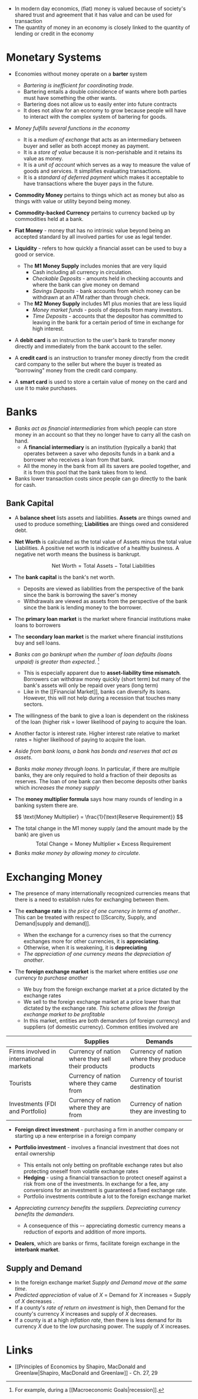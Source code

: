 * In modern day economics, (fiat) money is valued because of society's shared trust and agreement that it has value and can be used for transaction
* The quantity of money in an economy is closely linked to the quantity of lending or credit in the economy
# Monetary Systems 
* Economies without money operate on a **barter** system
	* *Bartering is inefficient for coordinating trade*. 
	* Bartering entails a double coincidence of wants where both parties must have something the other wants. 
	* Bartering does not allow us to easily enter into future contracts 
	* It does not allow for an economy to grow because people will have to interact with the complex system of bartering for goods. 
* *Money fulfills several functions in the economy*
	* It is a *medium of exchange* that acts as an intermediary between buyer and seller as both accept money as payment.
	* It is a *store of value* because it is non-perishable and it retains its value as money.
	* It is a *unit of account* which serves as a way to measure the value of goods and services.  It simplifies evaluating transactions. 
	* It is a *standard of deferred payment* which makes it acceptable to have transactions where the buyer pays in the future. 
* **Commodity Money** pertains to things which act as money but also as things with value or utility beyond being money.
* **Commodity-backed Currency** pertains to currency backed up by commodities held at a bank.
* **Fiat Money** - money that has no intrinsic value beyond being an accepted standard by all involved parties for use as legal tender.

* **Liquidity** - refers to how quickly a financial asset can be used to buy a good or service. 
	* The **M1 Money Supply** includes monies that are very liquid
		* Cash including all currency in circulation.
		* *Checkable Deposits* - amounts held in checking accounts and where the bank can give money on demand  
		* *Savings Deposits* - bank accounts from which money can be withdrawn at an ATM rather than through check.
	* The **M2 Money Supply** includes M1 plus monies that are less liquid 
		* *Money market funds* - pools of deposits from many investors. 
		* *Time Deposits* - accounts that the depositor has committed to leaving in the bank for a certain period of time in exchange for high interest. 

* A **debit card** is an instruction to the user's bank to transfer money directly and immediately from the bank account to the seller. 
* A **credit card** is an instruction to transfer money directly from the credit card company to the seller but where the buyer is treated as "borrowing" money from the credit card company.
* A **smart card** is used to store a certain value of money on the card and use it to make purchases.
# Banks 
* *Banks act as financial intermediaries* from which people can store money in an account so that they no longer have to carry all the cash on hand.
	* A **financial intermediary** is an institution (typically a bank) that operates between a saver who deposits funds in a bank and a borrower who receives a loan from that bank. 
	* All the money in the bank from all its savers are pooled together, and it is from this pool that the bank takes from to lend.
* Banks lower transaction costs since people can go directly to the bank for cash. 

## Bank Capital
* A **balance sheet** lists assets and liabilities. **Assets** are things owned and used to produce something; **Liabilities** are things owed and considered debt. 
* **Net Worth** is calculated as the total value of Assets minus the total value Liabilities. A positive net worth is indicative of a healthy business. A negative net worth means the business is bankrupt.
  
  $$
  \text{Net Worth} = \text{Total Assets} - \text{Total Liabilities}
  $$

* The **bank capital** is the bank's net worth. 
	* Deposits are viewed as liabilities from the perspective of the bank since the bank is borrowing the saver's money
	* Withdrawals are viewed as assets from the perspective of the bank since the bank is lending money to the borrower.
* The **primary loan market** is the market where financial institutions make loans to borrowers 
* The **secondary loan market** is the market where financial institutions buy and sell loans.

* *Banks can go bankrupt when the number of loan defaults (loans unpaid) is greater than expected*. [^bank_1]
	* This is especially apparent due to **asset-liability time mismatch**. Borrowers can withdraw money quickly (short term) but many of the bank's assets will only be repaid over years (long term)
	* Like in the [[Financial Market]], banks can diversify its loans. However, this will not help during a recession that touches many sectors.

[^bank_1]: For example, during a [[Macroeconomic Goals|recession]].

* The willingness of the bank to give a loan is dependent on the riskiness of the loan (higher risk = lower likelihood of paying to acquire the loan. 
* Another factor is interest rate. Higher interest rate relative to market rates = higher likelihood of paying to acquire the loan. 
* *Aside from bank loans, a bank has bonds and reserves that act as assets*. 

* *Banks make money through loans*. In particular, if there are multiple banks, they are only required to hold a fraction of their deposits as reserves. The loan of one bank can then become deposits other banks which *increases the money supply*
* The **money multiplier formula** says how many rounds of lending in a banking system there are.
  
$$
\text{Money Multiplier} = \frac{1}{\text{Reserve Requirement}}
$$
* The total change in the M1 money supply (and the amount made by the bank) are given us 
  $$
  \text{Total Change} = \text{Money Multiplier} \times \text{Excess Requirement}
  $$
* *Banks make money by allowing money to circulate*. 
# Exchanging Money 
* The presence of many internationally recognized currencies means that there is a need to establish rules for exchanging between them. 
* The **exchange rate** is *the price of one currency in terms of another.*. This can be treated with respect to [[Scarcity, Supply, and Demand|supply and demand]].
	* When the exchange for a currency rises so that the currency exchanges more for other currencies, it is **appreciating**. 
	* Otherwise, when it is weakening, it is **depreciating**
	* *The appreciation of one currency means the depreciation of another*.

* The **foreign exchange market** is the market where entities *use one currency to purchase another*
	* We buy from the foreign exchange market at a price dictated by the exchange rates  
	* We sell to the foreign exchange market at a price lower than that dictated by the exchange rate. *This scheme allows the foreign exchange market to be profitable*
	* In this market, entities are both demanders (of foreign currency) and suppliers (of domestic currency).  Common entities involved are 

|  | Supplies | Demands |
| ---- | ---- | ---- |
| Firms involved in international markets | Currency of nation where they sell their products | Currency of nation where they produce products  |
| Tourists | Currency of nation where they came from   | Currency of tourist destination |
| Investments (FDI and Portfolio) | Currency of nation where they are from  | Currency of nation they are investing to |


* **Foreign direct investment** - purchasing a firm in another company or starting up a new enterprise in a foreign company 
* **Portfolio investment** - involves a financial investment that does not entail ownership
	* This entails not only betting on profitable exchange rates but also protecting oneself from volatile exchange rates 
	* **Hedging** - using a financial transaction to protect oneself against a risk from one of the investments. In exchange for a fee, any conversions for an investment is guaranteed a fixed exchange rate. 
	* Portfolio investments contribute a lot to the foreign exchange market


* *Appreciating currency benefits the suppliers. Depreciating currency benefits the demanders.*
	* A consequence of this --  appreciating domestic currency means a reduction of exports and addition of more imports.

* **Dealers**, which are banks or firms, facilitate foreign exchange in the **interbank market**. 

## Supply and Demand 
* In the foreign exchange market *Supply and Demand move at the same time*.
* *Predicted appreciation* of value of $X$ = Demand for $X$ increases = Supply of $X$ decreases .
* If a county's *rate of return on investment* is high, then Demand for the county's currency $X$ increases and supply of $X$ decreases.
* If a county is at a high *inflation rate*, then there is less demand for its currency $X$ due to the low purchasing power. The supply of $X$ increases.

# Links 
* [[Principles of Economics by Shapiro, MacDonald and Greenlaw|Shapiro, MacDonald and Greenlaw]] - Ch. 27, 29 